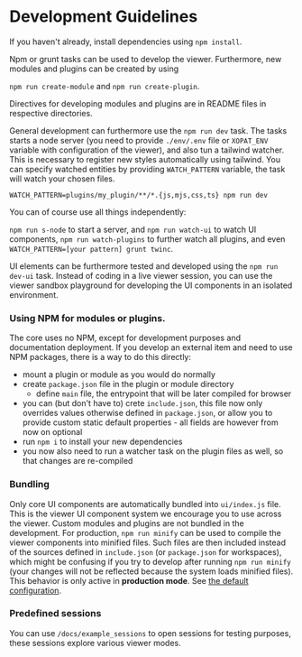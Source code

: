 # Development Guidelines

If you haven't already, install dependencies using ``npm install``.

Npm or grunt tasks can be used to develop the viewer. Furthermore, new modules and plugins can be
created by using

``npm run create-module`` and `npm run create-plugin`.

Directives for developing modules and plugins are in README files in respective directories. 

General development can furthermore use the ``npm run dev`` task. The tasks starts a node server
(you need to provide `./env/.env` file or `XOPAT_ENV` variable with configuration of the viewer), and
also tun a tailwind watcher. This is necessary to register new styles automatically using tailwind.
You can specify watched entities by providing ``WATCH_PATTERN`` variable, the task will 
watch your chosen files.

``WATCH_PATTERN=plugins/my_plugin/**/*.{js,mjs,css,ts} npm run dev``

You can of course use all things independently:

``npm run s-node`` to start a server, and `npm run watch-ui` to watch UI components, `npm run watch-plugins`
to further watch all plugins, and even ``WATCH_PATTERN=[your pattern] grunt twinc``.

UI elements can be furthermore tested and developed using the ``npm run dev-ui`` task.
Instead of coding in a live viewer session, you can use the viewer sandbox playground for
developing the UI components in an isolated environment.

### Using NPM for modules or plugins.
The core uses no NPM, except for development purposes and documentation deployment.
If you develop an external item and need to use NPM packages, there is a way to do this directly:
 - mount a plugin or module as you would do normally
 - create ``package.json`` file in the plugin or module directory
   - define ``main`` file, the entrypoint that will be later compiled for browser
 - you can (but don't have to) crete ``include.json``, this file now only overrides values otherwise
 defined in ``package.json``, or allow you to provide custom static default properties - all fields are
 however from now on optional
 - run ``npm i`` to install your new dependencies
 - you now also need to run a watcher task on the plugin files as well, so that changes are re-compiled


### Bundling
Only core UI components are automatically bundled into ``ui/index.js`` file. This is the viewer UI component
system we encourage you to use across the viewer. Custom modules and plugins are not bundled in the development.
For production, ``npm run minify`` can be used to compile the viewer components into minified files.
Such files are then included instead of the sources defined in ``include.json`` (or `package.json` for workspaces), 
which might be confusing if you try to develop after running ``npm run minify`` (your changes will not be reflected because
the system loads minified files). This behavior is only active in **production mode**. See [the default configuration](./src/config.json).
### Predefined sessions
You can use ``/docs/example_sessions`` to open sessions for testing purposes, these sessions
explore various viewer modes.